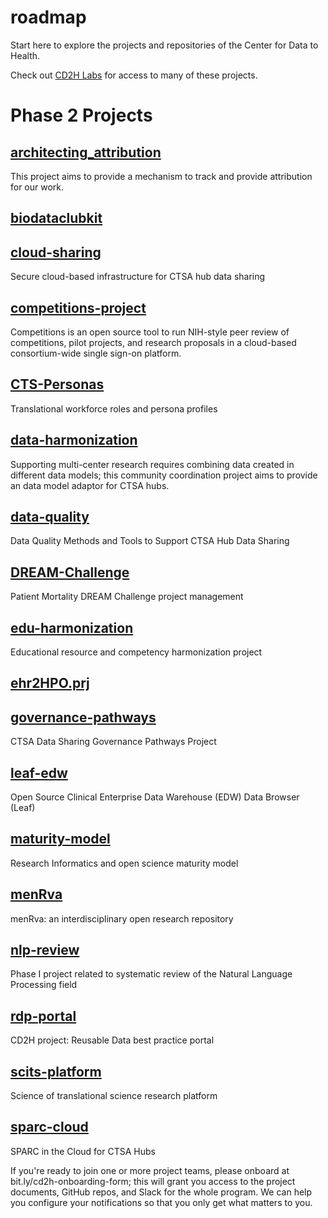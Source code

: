 # roadmap
Start here to explore the projects and repositories of the Center for Data to Health.

Check out [CD2H Labs](http://labs.cd2h.org) for access to many of these projects.

# Phase 2 Projects
## [architecting_attribution](https://github.com/data2health/architecting_attribution)
This project aims to provide a mechanism to track and provide attribution for our work.
## [biodataclubkit](https://github.com/data2health/biodataclubkit)

## [cloud-sharing](https://github.com/data2health/cloud-sharing)
Secure cloud-based infrastructure for CTSA hub data sharing
## [competitions-project](https://github.com/data2health/competitions-project)
Competitions is an open source tool to run NIH-style peer review of competitions, pilot projects, and research proposals in a cloud-based consortium-wide single sign-on platform.
## [CTS-Personas](https://github.com/data2health/CTS-Personas)
Translational workforce roles and persona profiles
## [data-harmonization](https://github.com/data2health/data-harmonization)
Supporting multi-center research requires combining data created in different data models; this community coordination project aims to provide an data model adaptor for CTSA hubs.
## [data-quality](https://github.com/data2health/data-quality)
Data Quality Methods and Tools to Support CTSA Hub Data Sharing
## [DREAM-Challenge](https://github.com/data2health/DREAM-Challenge)
Patient Mortality DREAM Challenge project management
## [edu-harmonization](https://github.com/data2health/edu-harmonization)
Educational resource and competency harmonization project
## [ehr2HPO.prj](https://github.com/data2health/ehr2HPO.prj)

## [governance-pathways](https://github.com/data2health/governance-pathways)
CTSA Data Sharing Governance Pathways Project
## [leaf-edw](https://github.com/data2health/leaf-edw)
Open Source Clinical Enterprise Data Warehouse (EDW) Data Browser (Leaf)
## [maturity-model](https://github.com/data2health/maturity-model)
Research Informatics and open science maturity model
## [menRva](https://github.com/data2health/menRva)
menRva: an interdisciplinary open research repository
## [nlp-review](https://github.com/data2health/nlp-review)
Phase I project related to systematic review of the Natural Language Processing field
## [rdp-portal](https://github.com/data2health/rdp-portal)
CD2H project: Reusable Data best practice portal
## [scits-platform](https://github.com/data2health/scits-platform)
Science of translational science research platform
## [sparc-cloud](https://github.com/data2health/sparc-cloud)
SPARC in the Cloud for CTSA Hubs

If you're ready to join one or more project teams, please onboard at bit.ly/cd2h-onboarding-form; this will grant you access to the project documents, GitHub repos, and Slack for the whole program. We can help you configure your notifications so that you only get what matters to you.
